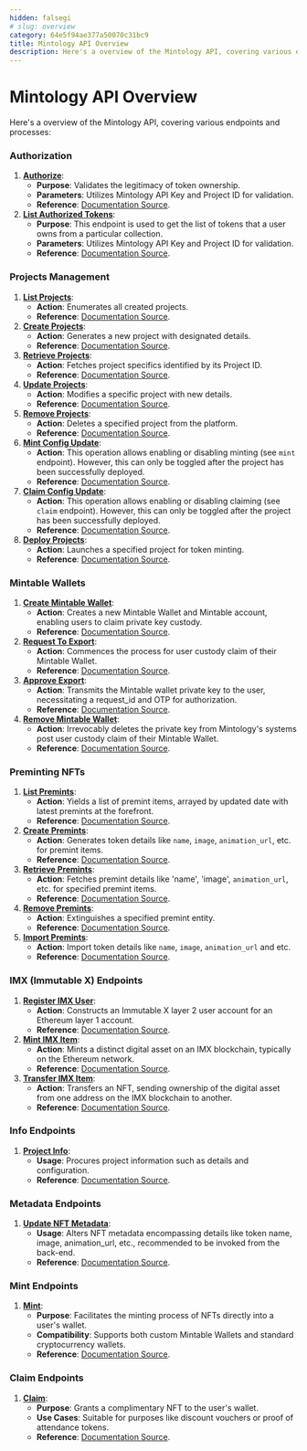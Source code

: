 ```yaml
---
hidden: falsegi
# slug: overview
category: 64e5f94ae377a50070c31bc9
title: Mintology API Overview
description: Here's a overview of the Mintology API, covering various endpoints and processes
---
```


# Mintology API Overview

Here's a overview of the Mintology API, covering various endpoints and processes:

### Authorization

1. **[Authorize](https://docs.mintology.app/reference/authorize)**:
   - **Purpose**: Validates the legitimacy of token ownership.
   - **Parameters**: Utilizes Mintology API Key and Project ID for validation.
   - **Reference**: [Documentation Source](https://docs.mintology.app/reference/authorize).
2. **[List Authorized Tokens](https://docs.mintology.app/reference/authorize-inventory)**:
   - **Purpose**: This endpoint is used to get the list of tokens that a user owns from a particular collection.
   - **Parameters**: Utilizes Mintology API Key and Project ID for validation.
   - **Reference**: [Documentation Source](https://docs.mintology.app/reference/authorize-inventory).

### Projects Management

1. **[List Projects](https://docs.mintology.app/reference/projects-list)**:
   - **Action**: Enumerates all created projects.
   - **Reference**: [Documentation Source](https://docs.mintology.app/reference/projects-list).
2. **[Create Projects](https://docs.mintology.app/reference/projects-create)**:
   - **Action**: Generates a new project with designated details.
   - **Reference**: [Documentation Source](https://docs.mintology.app/reference/projects-create).
3. **[Retrieve Projects](https://docs.mintology.app/reference/projects-show)**:
   - **Action**: Fetches project specifics identified by its Project ID.
   - **Reference**: [Documentation Source](https://docs.mintology.app/reference/projects-show).
4. **[Update Projects](https://docs.mintology.app/reference/projects-update)**:
   - **Action**: Modifies a specific project with new details.
   - **Reference**: [Documentation Source](https://docs.mintology.app/reference/projects-update).
5. **[Remove Projects](https://docs.mintology.app/reference/projects-remove)**:
   - **Action**: Deletes a specified project from the platform.
   - **Reference**: [Documentation Source](https://docs.mintology.app/reference/projects-remove).
6. **[Mint Config Update](https://docs.mintology.app/reference/projects-mint-update)**:
   - **Action**: This operation allows enabling or disabling minting (see `mint` endpoint). However, this can only be toggled after the project has been successfully deployed.
   - **Reference**: [Documentation Source](https://docs.mintology.app/reference/projects-mint-update).
7. **[Claim Config Update](https://docs.mintology.app/reference/projects-claim-update)**:
   - **Action**: This operation allows enabling or disabling claiming (see `claim` endpoint). However, this can only be toggled after the project has been successfully deployed.
   - **Reference**: [Documentation Source](https://docs.mintology.app/reference/projects-claim-update).
8. **[Deploy Projects](https://docs.mintology.app/reference/projects-deploy)**:
   - **Action**: Launches a specified project for token minting.
   - **Reference**: [Documentation Source](https://docs.mintology.app/reference/projects-deploy).

### Mintable Wallets

1. **[Create Mintable Wallet](https://docs.mintology.app/reference/custodial-wallets-create)**:
   - **Action**: Creates a new Mintable Wallet and Mintable account, enabling users to claim private key custody.
   - **Reference**: [Documentation Source](https://docs.mintology.app/reference/custodial-wallets-create).
2. **[Request To Export](https://docs.mintology.app/reference/custodial-wallets-exports-request)**:
   - **Action**: Commences the process for user custody claim of their Mintable Wallet.
   - **Reference**: [Documentation Source](https://docs.mintology.app/reference/custodial-wallets-exports-request).
3. **[Approve Export](https://docs.mintology.app/reference/custodial-wallets-exports-approve)**:
   - **Action**: Transmits the Mintable wallet private key to the user, necessitating a request_id and OTP for authorization.
   - **Reference**: [Documentation Source](https://docs.mintology.app/reference/custodial-wallets-exports-approve).
4. **[Remove Mintable Wallet](https://docs.mintology.app/reference/custodial-wallets-remove)**:
   - **Action**: Irrevocably deletes the private key from Mintology's systems post user custody claim of their Mintable Wallet.
   - **Reference**: [Documentation Source](https://docs.mintology.app/reference/custodial-wallets-remove).

### Preminting NFTs

1. **[List Premints](https://docs.mintology.app/reference/premints-list)**:
   - **Action**: Yields a list of premint items, arrayed by updated date with latest premints at the forefront.
   - **Reference**: [Documentation Source](https://docs.mintology.app/reference/premints-list).
2. **[Create Premints](https://docs.mintology.app/reference/premints-create)**:
   - **Action**: Generates token details like `name`, `image`, `animation_url`, etc. for premint items.
   - **Reference**: [Documentation Source](https://docs.mintology.app/reference/premints-create).
3. **[Retrieve Premints](https://docs.mintology.app/reference/premints-retrieve)**:
   - **Action**: Fetches premint details like 'name', 'image', `animation_url`, etc. for specified premint items.
   - **Reference**: [Documentation Source](https://docs.mintology.app/reference/premints-retrieve).
4. **[Remove Premints](https://docs.mintology.app/reference/premints-remove)**:
   - **Action**: Extinguishes a specified premint entity.
   - **Reference**: [Documentation Source](https://docs.mintology.app/reference/premints-remove).
5. **[Import Premints](https://docs.mintology.app/reference/premints-import)**:
   - **Action**: Import token details like `name`, `image`, `animation_url` and etc.
   - **Reference**: [Documentation Source](https://docs.mintology.app/reference/premints-import).

### IMX (Immutable X) Endpoints

1. **[Register IMX User](https://docs.mintology.app/reference/imx-register)**:
   - **Action**: Constructs an Immutable X layer 2 user account for an Ethereum layer 1 account.
   - **Reference**: [Documentation Source](https://docs.mintology.app/reference/imx-register)​.
2. **[Mint IMX Item](https://docs.mintology.app/reference/imx-mint)**:
   - **Action**: Mints a distinct digital asset on an IMX blockchain, typically on the Ethereum network.
   - **Reference**: [Documentation Source](https://docs.mintology.app/reference/imx-mint).
3. **[Transfer IMX Item](https://docs.mintology.app/reference/imx-transfer)**:
   - **Action**: Transfers an NFT, sending ownership of the digital asset from one address on the IMX blockchain to another.
   - **Reference**: [Documentation Source](https://docs.mintology.app/reference/imx-transfer)​.

### Info Endpoints

1. **[Project Info](https://docs.mintology.app/reference/meta-info)**:
   - **Usage**: Procures project information such as details and configuration.
   - **Reference**: [Documentation Source](https://docs.mintology.app/reference/meta-info)​​.

### Metadata Endpoints

1. **[Update NFT Metadata](https://docs.mintology.app/reference/metadata-update)**:
   - **Usage**: Alters NFT metadata encompassing details like token name, image, animation_url, etc., recommended to be invoked from the back-end.
   - **Reference**: [Documentation Source](https://docs.mintology.app/reference/metadata-update).

### Mint Endpoints

1. **[Mint](https://docs.mintology.app/reference/mint)**:
   - **Purpose**: Facilitates the minting process of NFTs directly into a user's wallet.
   - **Compatibility**: Supports both custom Mintable Wallets and standard cryptocurrency wallets.
   - **Reference**: [Documentation Source](https://docs.mintology.app/reference/mint).

### Claim Endpoints

1. **[Claim](https://docs.mintology.app/reference/claim)**:
   - **Purpose**: Grants a complimentary NFT to the user's wallet.
   - **Use Cases**: Suitable for purposes like discount vouchers or proof of attendance tokens.
   - **Reference**: [Documentation Source](https://docs.mintology.app/reference/claim).
